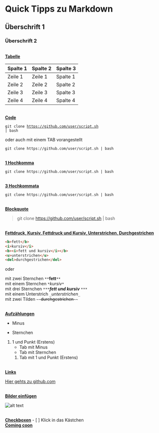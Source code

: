 # Quick Tipps zu Markdown

## Überschrift 1

### Überschrift 2

<br>
<u><b>Tabelle</b></u>

| Spalte 1 | Spalte 2 | Spalte 3 |
| --- | --- | --- |
| Zeile 1 | Zeile 1 | Spalte 1 |
| Zeile 2 | Zeile 2 | Spalte 2 |
| Zeile 3 | Zeile 3 | Spalte 3 |
| Zeile 4 | Zeile 4 | Spalte 4 |

<br>
<u><b>Code</b></u>

<code>git clone https://github.com/user/script.sh | bash</code>

oder auch mit einem TAB vorangestellt
	
	git clone https://github.com/user/script.sh | bash

<br>
<u><b>1 Hochkomma</b></u>

`git clone https://github.com/user/script.sh | bash`

<br>
<u><b>3 Hochkommata</b></u>

```
git clone https://github.com/user/script.sh | bash
```

<br>
<u><b>Blockquote</b></u>

> git clone https://github.com/user/script.sh | bash

<br>
<u><b>Fettdruck, Kursiv, Fettdruck und Kursiv, Unterstrichen, Durchgestrichen</b></u>

```html
<b>fett</b>
<i>kursiv</i>
<b><i>fett und kursiv</i></b>
<u>unterstrichen</u>
<del>durchgestrichen</del>
```
oder

mit zwei Sternchen `**`**fett**`**`  
mit einem Sternchen `*`*kursiv*`*`  
mit drei Sternchen `***`***fett und kursiv*** `***`  
mit einem Unterstrich `_`_unterstrichen_`_`  
mit zwei Tilden `~~`~~durchgestrichen~~`~~`

<br>
<u><b>Aufzählungen</b></u>

- Minus
* Sternchen
1. 1 und Punkt (Erstens)
	- Tab mit Minus
	* Tab mit Sternchen
	1. Tab mit 1 und Punkt (Erstens)

<br>
<u><b>Links</b></u>

[Hier gehts zu github.com](http://github.com)

<br>
<u><b>Bilder einfügen</b></u>

![alt text](http://picsum.photos/200/200)

<br>
<u><b>Checkboxen</b></u>
- [ ] Klick in das Kästchen 

<br>
<u><b>Coming coon</b></u>


